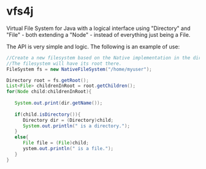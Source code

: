 vfs4j
=====

Virtual File System for Java with a logical interface using "Directory" and "File" - both extending a "Node" - instead of everything just being a File.


The API is very simple and logic. The following is an example of use:

```Java
//Create a new filesystem based on the Native implementation in the directory /home/myuser
//The filesystem will have its root there.
FileSystem fs = new NativeFileSystem("/home/myuser");

Directory root = fs.getRoot();
List<File> childrenInRoot = root.getChildren();
for(Node child:childrenInRoot){
   
   System.out.print(dir.getName());
   
   if(child.isDirectory()){
      Directory dir = (Directory)child;
      System.out.println(" is a directory.");
   }
   else{
      File file = (File)child;
      ystem.out.println(" is a file.");
   }
}
```